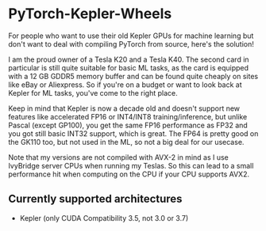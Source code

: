 # PyTorch-Kepler-Wheels

For people who want to use their old Kepler GPUs for machine learning but don't want to deal with compiling PyTorch from source, here's the solution!

I am the proud owner of a Tesla K20 and a Tesla K40. The second card in particular is still quite suitable for basic ML tasks, as the card is equipped with a 12 GB GDDR5 memory buffer and can be found quite cheaply on sites like eBay or Aliexpress. So if you're on a budget or want to look back at Kepler for ML tasks, you've come to the right place.

Keep in mind that Kepler is now a decade old and doesn't support new features like accelerated FP16 or INT4/INT8 training/inference, but unlike Pascal (except GP100), you get the same FP16 performance as FP32 and you got still basic INT32 support, which is great. The FP64 is pretty good on the GK110 too, but not used in the ML, so not a big deal for our usecase.

Note that my versions are not compiled with AVX-2 in mind as I use IvyBridge server CPUs when running my Teslas. So this can lead to a small performance hit when computing on the CPU if your CPU supports AVX2.

## Currently supported architectures
- Kepler (only CUDA Compatibility 3.5, not 3.0 or 3.7)
